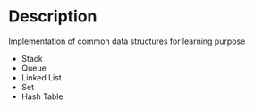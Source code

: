  # Description
 
 Implementation of common data structures for learning purpose
 
   - Stack
   - Queue
   - Linked List
   - Set
   - Hash Table